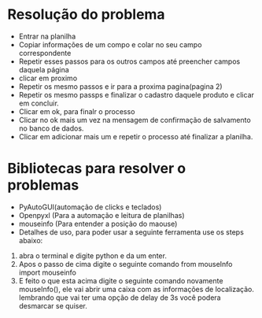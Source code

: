 # Resolução do problema

- Entrar na planilha
- Copiar informações de um compo e colar no seu campo correspondente
- Repetir esses passos para os outros campos até preencher campos daquela página
- clicar em proximo
- Repetir os mesmo passos e ir para a proxima pagina(pagina 2)
- Repetir os mesmo passps e finalizar o cadastro daquele produto e clicar em concluir.
- Clicar em ok, para finalr o processo
- Clicar no ok mais um vez na mensagem de confirmação de salvamento no banco de dados.
- Clicar em adicionar mais um e repetir o processo até finalizar a planilha.

# Bibliotecas para resolver o problemas

- PyAutoGUI(automação de clicks e teclados)
- Openpyxl (Para a automação e leitura de planilhas)
- mouseinfo (Para entender a posição do maouse)
 - Detalhes de uso, para poder usar a seguinte ferramenta use os steps abaixo:
 1. abra o terminal e digite python e da um enter.
 2. Apos o passo de cima digite o seguinte comando from mouseInfo import mouseinfo
 3. E feito o que esta acima digite o seguinte comando novamente mouseInfo(), ele vai abrir uma caixa com as informações de localização. lembrando que vai ter uma opção de delay de 3s você podera desmarcar se quiser.



